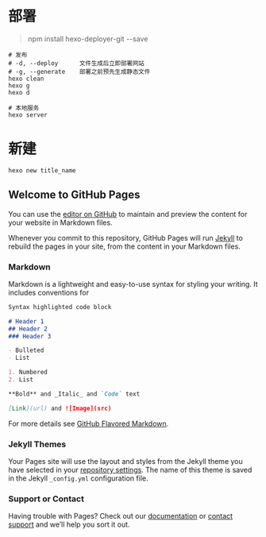 # 部署
> npm install hexo-deployer-git --save
```shell
# 发布
# -d, --deploy	    文件生成后立即部署网站 
# -g, --generate	部署之前预先生成静态文件
hexo clean
hexo g
hexo d

# 本地服务 
hexo server
```
# 新建
```shell
hexo new title_name
```

## Welcome to GitHub Pages

You can use the [editor on GitHub](https://github.com/lkgGitHub/lkg.github.io/edit/master/README.md) to maintain and preview the content for your website in Markdown files.

Whenever you commit to this repository, GitHub Pages will run [Jekyll](https://jekyllrb.com/) to rebuild the pages in your site, from the content in your Markdown files.

### Markdown

Markdown is a lightweight and easy-to-use syntax for styling your writing. It includes conventions for

```markdown
Syntax highlighted code block

# Header 1
## Header 2
### Header 3

- Bulleted
- List

1. Numbered
2. List

**Bold** and _Italic_ and `Code` text

[Link](url) and ![Image](src)
```

For more details see [GitHub Flavored Markdown](https://guides.github.com/features/mastering-markdown/).

### Jekyll Themes

Your Pages site will use the layout and styles from the Jekyll theme you have selected in your [repository settings](https://github.com/lkgGitHub/lkg.github.io/settings). The name of this theme is saved in the Jekyll `_config.yml` configuration file.

### Support or Contact

Having trouble with Pages? Check out our [documentation](https://help.github.com/categories/github-pages-basics/) or [contact support](https://github.com/contact) and we’ll help you sort it out.
